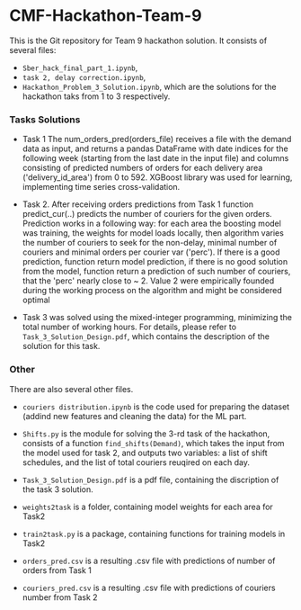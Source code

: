 # CMF-Hackathon-Team-9

This is the Git repository for Team 9 hackathon solution. It consists of several files:
- `Sber_hack_final_part_1.ipynb`,
- `task 2, delay correction.ipynb`,
- `Hackathon_Problem_3_Solution.ipynb`,
which are the solutions for the hackathon taks from 1 to 3 respectively.

### Tasks Solutions

- Task 1 The num_orders_pred(orders_file) receives a file with the demand data as input, and returns a pandas DataFrame with date indices for the following week (starting from the last date in the input file) and columns consisting of predicted numbers of orders for each delivery area ('delivery_id_area') from 0 to 592.
 XGBoost library was used for learning, implementing time series cross-validation.

- Task 2. After receiving orders predictions from Task 1 function predict_cur(..) predicts the number of couriers for the given orders. Prediction works in a following way: for each area the boosting model was training, the weights for model loads locally, then algorithm varies the number of couriers to seek for the non-delay, minimal number of couriers and minimal orders per courier var ('perc'). If there is a good prediction, function return model prediction, if there is no good solution from the model, function return a prediction of such number of couriers, that the 'perc' nearly close to ~ 2. Value 2 were empirically founded during the working process on the algorithm and might be considered optimal

- Task 3 was solved using the mixed-integer programming, minimizing the total number of working hours. For details, please refer to `Task_3_Solution_Design.pdf`, which contains the description of the solution for this task.

### Other

There are also several other files. 
- `couriers distribution.ipynb` is the code used for preparing the dataset (addind new features and cleaning the data) for the ML part.

- `Shifts.py` is the module for solving the 3-rd task of the hackathon, consists of a function `find_shifts(Demand)`, which takes the input from the model used for task 2, and outputs two variables: a list of shift schedules, and the list of total couriers reuqired on each day.

- `Task_3_Solution_Design.pdf` is a pdf file, containing the discription of the task 3 solution.

- `weights2task` is a folder, containing model weights for each area for Task2
- `train2task.py` is a package, containing functions for training models in Task2
- `orders_pred.csv` is a resulting .csv file with predictions of number of orders from Task 1
- `couriers_pred.csv` is a resulting .csv file with predictions of couriers number from Task 2
